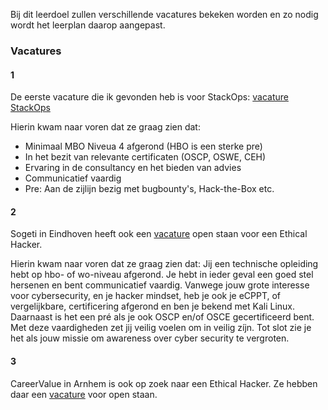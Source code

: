 Bij dit leerdoel zullen verschillende vacatures bekeken worden en zo nodig wordt het leerplan daarop aangepast.

### Vacatures

#### 1 
De eerste vacature die ik gevonden heb is voor StackOps: [vacature StackOps](https://www.vacatures.nl/vacature/ethical-hacker:41927351/?utm_campaign=google_jobs_apply&utm_source=google_jobs_apply&utm_medium=organic)

Hierin kwam naar voren dat ze graag zien dat:
- Minimaal MBO Niveua 4 afgerond (HBO is een sterke pre)
- In het bezit van relevante certificaten (OSCP, OSWE, CEH)
- Ervaring in de consultancy en het bieden van advies
- Communicatief vaardig
- Pre: Aan de zijlijn bezig met bugbounty's, Hack-the-Box etc.

#### 2
Sogeti in Eindhoven heeft ook een [vacature](https://banen.monsterboard.nl/ethical-hacker-eindhoven-nb-nl-sogeti-nederland-b-v/219893569?utm_campaign=google_jobs_apply&utm_source=google_jobs_apply&utm_medium=organic) open staan voor een Ethical Hacker.

Hierin kwam naar voren dat ze graag zien dat:
Jij een technische opleiding hebt op hbo- of wo-niveau afgerond. Je hebt in ieder geval een goed stel hersenen en bent communicatief vaardig. Vanwege jouw grote interesse voor cybersecurity, en je hacker mindset, heb je ook je eCPPT, of vergelijkbare, certificering afgerond en ben je bekend met Kali Linux. Daarnaast is het een pré als je ook OSCP en/of OSCE gecertificeerd bent. Met deze vaardigheden zet jij veilig voelen om in veilig zíjn. Tot slot zie je het als jouw missie om awareness over cyber security te vergroten.

#### 3
CareerValue in Arnhem is ook op zoek naar een Ethical Hacker. Ze hebben daar een [vacature](https://www.werkzoeken.nl/8355_careervalue/vacatures/4274100_ethical-hacker-een-functie-met-veel-flexibiliteit-vrijheid/?utm_campaign=google_jobs_apply&utm_source=google_jobs_apply&utm_medium=organic) voor open staan.
